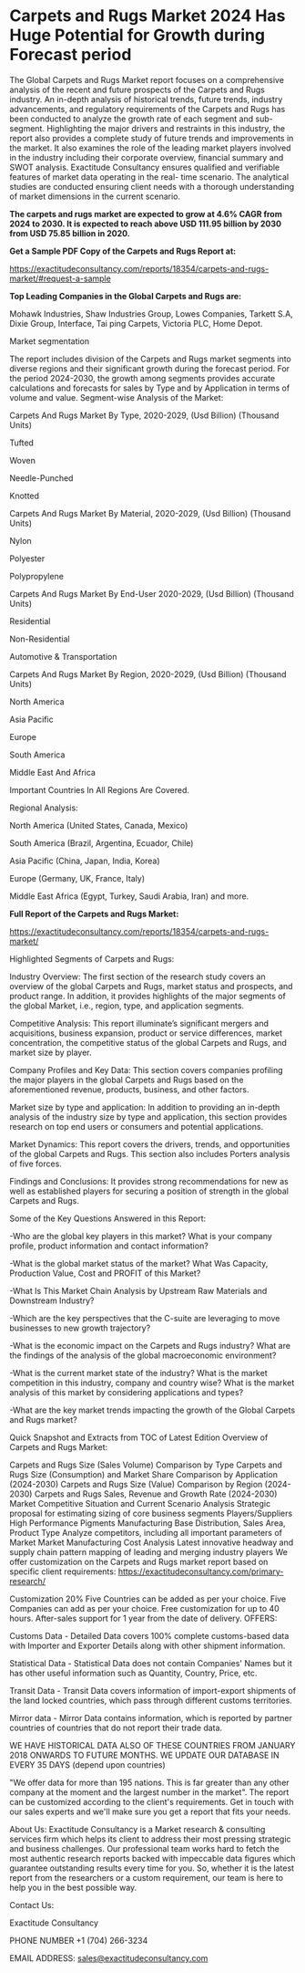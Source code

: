 # Carpets and Rugs Market 2024 Has Huge Potential for Growth during Forecast period

The Global Carpets and Rugs Market report focuses on a comprehensive analysis of the recent and future prospects of the Carpets and Rugs industry. An in-depth analysis of historical trends, future trends, industry advancements, and regulatory requirements of the Carpets and Rugs has been conducted to analyze the growth rate of each segment and sub-segment. Highlighting the major drivers and restraints in this industry, the report also provides a complete study of future trends and improvements in the market. It also examines the role of the leading market players involved in the industry including their corporate overview, financial summary and SWOT analysis. Exactitude Consultancy ensures qualified and verifiable features of market data operating in the real- time scenario. The analytical studies are conducted ensuring client needs with a thorough understanding of market dimensions in the current scenario.

**The carpets and rugs market are expected to grow at 4.6% CAGR from 2024 to 2030. It is expected to reach above USD 111.95 billion by 2030 from USD 75.85 billion in 2020.**

**Get a Sample PDF Copy of the Carpets and Rugs Report at:**

https://exactitudeconsultancy.com/reports/18354/carpets-and-rugs-market/#request-a-sample

**Top Leading Companies in the Global Carpets and Rugs are:**

Mohawk Industries, Shaw Industries Group, Lowes Companies, Tarkett S.A, Dixie Group, Interface, Tai ping Carpets, Victoria PLC, Home Depot.

Market segmentation

The report includes division of the Carpets and Rugs market segments into diverse regions and their significant growth during the forecast period. For the period 2024-2030, the growth among segments provides accurate calculations and forecasts for sales by Type and by Application in terms of volume and value. Segment-wise Analysis of the Market:

Carpets And Rugs Market By Type, 2020-2029, (Usd Billion) (Thousand Units)

Tufted

Woven

Needle-Punched

Knotted

Carpets And Rugs Market By Material, 2020-2029, (Usd Billion) (Thousand Units)

Nylon

Polyester

Polypropylene

Carpets And Rugs Market By End-User 2020-2029, (Usd Billion) (Thousand Units)

Residential

Non-Residential

Automotive & Transportation

Carpets And Rugs Market By Region, 2020-2029, (Usd Billion) (Thousand Units)

North America

Asia Pacific

Europe

South America

Middle East And Africa

Important Countries In All Regions Are Covered.

Regional Analysis:

North America (United States, Canada, Mexico)

South America (Brazil, Argentina, Ecuador, Chile)

Asia Pacific (China, Japan, India, Korea)

Europe (Germany, UK, France, Italy)

Middle East Africa (Egypt, Turkey, Saudi Arabia, Iran) and more.

**Full Report of the Carpets and Rugs Market:**

https://exactitudeconsultancy.com/reports/18354/carpets-and-rugs-market/

Highlighted Segments of Carpets and Rugs:

Industry Overview: The first section of the research study covers an overview of the global Carpets and Rugs, market status and prospects, and product range. In addition, it provides highlights of the major segments of the global Market, i.e., region, type, and application segments.

Competitive Analysis: This report illuminate’s significant mergers and acquisitions, business expansion, product or service differences, market concentration, the competitive status of the global Carpets and Rugs, and market size by player.

Company Profiles and Key Data: This section covers companies profiling the major players in the global Carpets and Rugs based on the aforementioned revenue, products, business, and other factors.

Market size by type and application: In addition to providing an in-depth analysis of the industry size by type and application, this section provides research on top end users or consumers and potential applications.

Market Dynamics: This report covers the drivers, trends, and opportunities of the global Carpets and Rugs. This section also includes Porters analysis of five forces.

Findings and Conclusions: It provides strong recommendations for new as well as established players for securing a position of strength in the global Carpets and Rugs.

Some of the Key Questions Answered in this Report:

-Who are the global key players in this market? What is your company profile, product information and contact information?

-What is the global market status of the market? What Was Capacity, Production Value, Cost and PROFIT of this Market?

-What Is This Market Chain Analysis by Upstream Raw Materials and Downstream Industry?

-Which are the key perspectives that the C-suite are leveraging to move businesses to new growth trajectory?

-What is the economic impact on the Carpets and Rugs industry? What are the findings of the analysis of the global macroeconomic environment?

-What is the current market state of the industry? What is the market competition in this industry, company and country wise? What is the market analysis of this market by considering applications and types?

-What are the key market trends impacting the growth of the Global Carpets and Rugs market?

Quick Snapshot and Extracts from TOC of Latest Edition Overview of Carpets and Rugs Market:

Carpets and Rugs Size (Sales Volume) Comparison by Type
Carpets and Rugs Size (Consumption) and Market Share Comparison by Application (2024-2030)
Carpets and Rugs Size (Value) Comparison by Region (2024-2030)
Carpets and Rugs Sales, Revenue and Growth Rate (2024-2030)
Market Competitive Situation and Current Scenario Analysis
Strategic proposal for estimating sizing of core business segments
Players/Suppliers High Performance Pigments Manufacturing Base Distribution, Sales Area, Product Type
Analyze competitors, including all important parameters of Market
Market Manufacturing Cost Analysis
Latest innovative headway and supply chain pattern mapping of leading and merging industry players
We offer customization on the Carpets and Rugs market report based on specific client requirements:  https://exactitudeconsultancy.com/primary-research/

Customization 20%
Five Countries can be added as per your choice.
Five Companies can add as per your choice.
Free customization for up to 40 hours.
After-sales support for 1 year from the date of delivery.
OFFERS:

Customs Data - Detailed Data covers 100% complete customs-based data with Importer and Exporter Details along with other shipment information.

Statistical Data - Statistical Data does not contain Companies' Names but it has other useful information such as Quantity, Country, Price, etc.

Transit Data - Transit Data covers information of import-export shipments of the land locked countries, which pass through different customs territories.

Mirror data - Mirror Data contains information, which is reported by partner countries of countries that do not report their trade data.

WE HAVE HISTORICAL DATA ALSO OF THESE COUNTRIES FROM JANUARY 2018 ONWARDS TO FUTURE MONTHS. WE UPDATE OUR DATABASE IN EVERY 35 DAYS (depend upon countries)

"We offer data for more than 195 nations. This is far greater than any other company at the moment and the largest number in the market". The report can be customized according to
the client's requirements. Get in touch with our sales experts and we'll make sure you get a report that fits your needs.

About Us:
Exactitude Consultancy is a Market research & consulting services firm which helps its client to address their most pressing strategic and business challenges. Our professional team works hard to fetch the most authentic research reports backed with impeccable data figures which guarantee outstanding results every time for you. So, whether it is the latest report from the researchers or a custom requirement, our team is here to help you in the best possible way.

Contact Us:

Exactitude Consultancy

PHONE NUMBER +1 (704) 266-3234

EMAIL ADDRESS: sales@exactitudeconsultancy.com
